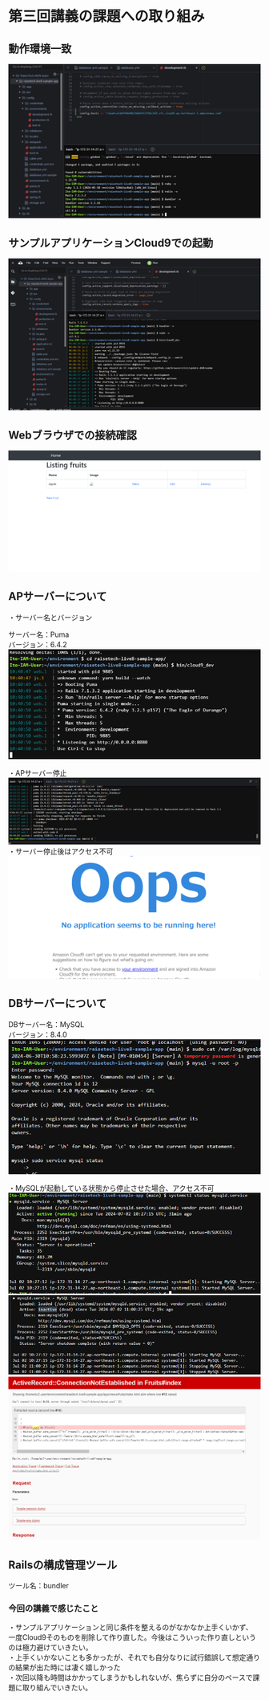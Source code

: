 # 第三回講義の課題への取り組み

## 動作環境一致
![image1](/image/動作環境一致.png)

## サンプルアプリケーションCloud9での起動
![image2](/image/サンプルアプリケーションCloud9での起動.png)

## Webブラウザでの接続確認
![image3](/image/Webブラウザでの接続確認.png)

## APサーバーについて
・サーバー名とバージョン

サーバー名：Puma  
バージョン：6.4.2
![image4](/image/APサーバー名とバージョン.png)

・APサーバー停止
![image5](/image/APサーバー停止①.png)  
・サーバー停止後はアクセス不可
![image6](/image/APサーバー停止②.png)

## DBサーバーについて
DBサーバー名：MySQL  
バージョン：8.4.0  
![image7](/image/MySQLバージョン.png)


・MySQLが起動している状態から停止させた場合、アクセス不可
![image8](/image/MySQL状態.png)  
![image9](/image/MySQL停止.png)  
![image10](/image/MySQL停止2.png)

## Railsの構成管理ツール
ツール名：bundler  

### 今回の講義で感じたこと  
・サンプルアプリケーションと同じ条件を整えるのがなかなか上手くいかず、
一度Cloud9そのものを削除して作り直した。今後はこういった作り直しというのは極力避けていきたい。  
・上手くいかないことも多かったが、それでも自分なりに試行錯誤して想定通りの結果が出た時には凄く嬉しかった  
・次回以降も時間はかかってしまうかもしれないが、焦らずに自分のペースで課題に取り組んでいきたい。  
